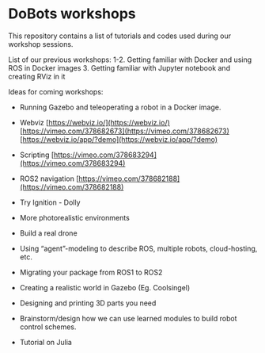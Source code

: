 # DoBots workshops

This repository contains a list of tutorials and codes used during our workshop sessions.

List of our previous workshops:
1-2. Getting familiar with Docker and using ROS in Docker images
3. Getting familiar with Jupyter notebook and creating RViz in it


Ideas for coming workshops:

* Running Gazebo and teleoperating a robot in a Docker image.

* Webviz
[https://webviz.io/](https://webviz.io/)
[https://vimeo.com/378682673](https://vimeo.com/378682673)
[https://webviz.io/app/?demo](https://webviz.io/app/?demo)

* Scripting
[https://vimeo.com/378683294](https://vimeo.com/378683294)
  
*  ROS2 navigation
[https://vimeo.com/378682188](https://vimeo.com/378682188)

* Try Ignition - Dolly

* More photorealistic environments
    
* Build a real drone
      
* Using “agent”-modeling to describe ROS, multiple robots, cloud-hosting, etc.

* Migrating your package from ROS1 to ROS2
 
* Creating a realistic world in Gazebo (Eg. Coolsingel)
   
* Designing and printing 3D parts you need

* Brainstorm/design how we can use learned modules to build robot control schemes.

* Tutorial on Julia


